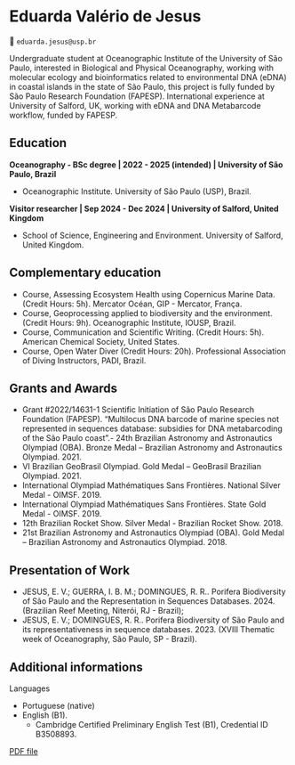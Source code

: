 # Eduarda Valério de Jesus 
📧 `eduarda.jesus@usp.br`

Undergraduate student at Oceanographic Institute of the University of São Paulo, interested in Biological and Physical Oceanography, working with molecular ecology and bioinformatics related to environmental DNA (eDNA) in coastal islands in the state of São Paulo, this project is fully funded by São Paulo Research Foundation (FAPESP). International experience at University of Salford, UK, working with eDNA and DNA Metabarcode workflow, funded by FAPESP. 

## Education

**Oceanography - BSc degree | 2022 - 2025 (intended) | University of São Paulo, Brazil**
  - Oceanographic Institute. University of São Paulo (USP), Brazil.

**Visitor researcher | Sep 2024 - Dec 2024 | University of Salford, United Kingdom**
  - School of Science, Engineering and Environment. University of Salford, United Kingdom. 


## Complementary education 

- Course, Assessing Ecosystem Health using Copernicus Marine Data. (Credit Hours: 5h). Mercator Océan, GIP - Mercator, França.
- Course, Geoprocessing applied to biodiversity and the environment. (Credit Hours: 9h). Oceanographic Institute, IOUSP, Brazil.
- Course, Communication and Scientific Writing. (Credit Hours: 5h). American Chemical Society, United States.
- Course, Open Water Diver (Credit Hours: 20h). Professional Association of Diving Instructors, PADI, Brazil.


## Grants and Awards 

- Grant #2022/14631-1 Scientific Initiation of São Paulo Research Foundation (FAPESP). “Multilocus DNA barcode of marine species not represented in sequences database: subsidies for DNA metabarcoding of the São Paulo coast”.- 24th Brazilian Astronomy and Astronautics Olympiad (OBA). Bronze Medal – Brazilian Astronomy and Astronautics Olympiad. 2021.
- VI Brazilian GeoBrasil Olympiad. Gold Medal – GeoBrasil Brazilian Olympiad. 2021.
- International Olympiad Mathématiques Sans Frontières. National Silver Medal - OIMSF. 2019.
- International Olympiad Mathématiques Sans Frontières. State Gold Medal - OIMSF. 2019.
- 12th Brazilian Rocket Show. Silver Medal - Brazilian Rocket Show. 2018.
- 21st Brazilian Astronomy and Astronautics Olympiad (OBA). Gold Medal – Brazilian Astronomy and Astronautics Olympiad. 2018.


## Presentation of Work 

- JESUS, E. V.; GUERRA, I. B. M.; DOMINGUES, R. R.. Porifera Biodiversity of São Paulo and the Representation in Sequences Databases. 2024. (Brazilian Reef Meeting, Niterói, RJ - Brazil);
- JESUS, E. V.; DOMINGUES, R. R.. Porifera Biodiversity of São Paulo and its representativeness in sequence databases. 2023. (XVIII Thematic week of Oceanography, São Paulo, SP - Brazil).


## Additional informations 

Languages 
- Portuguese (native)
- English (B1).
  - Cambridge Certified Preliminary English Test (B1), Credential ID B3508893.
 

[PDF file](https://github.com/eduardavalerio/eduardavalerio/blob/main/Short_CV_Eduarda.pdf)
